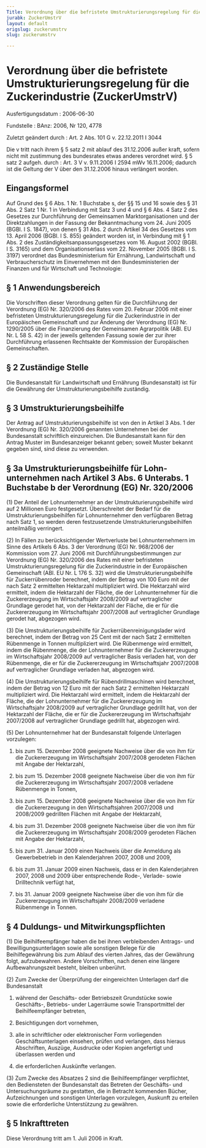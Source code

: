 ```yaml
---
Title: Verordnung über die befristete Umstrukturierungsregelung für die Zuckerindustrie
jurabk: ZuckerUmstrV
layout: default
origslug: zuckerumstrv
slug: zuckerumstrv

---
```


# Verordnung über die befristete Umstrukturierungsregelung für die Zuckerindustrie (ZuckerUmstrV)

Ausfertigungsdatum
:   2006-06-30

Fundstelle
:   BAnz: 2006, Nr 120, 4778

Zuletzt geändert durch
:   Art. 2 Abs. 101 G v. 22.12.2011 I 3044

Die v tritt nach ihrem § 5 satz 2 mit ablauf des 31.12.2006 außer kraft, sofern nicht mit zustimmung des bundesrates etwas anderes verordnet wird. § 5 satz 2 aufgeh. durch
:   Art. 3 V v. 9.11.2006 I 2594 mWv 16.11.2006; dadurch ist die Geltung der V über den 31.12.2006 hinaus verlängert worden.

## Eingangsformel

Auf Grund des § 6 Abs. 1 Nr. 1 Buchstabe s, der §§ 15 und 16 sowie des
§ 31 Abs. 2 Satz 1 Nr. 1 in Verbindung mit Satz 3 und 4 und § 6 Abs. 4
Satz 2 des Gesetzes zur Durchführung der Gemeinsamen
Marktorganisationen und der Direktzahlungen in der Fassung der
Bekanntmachung vom 24. Juni 2005 (BGBl. I S. 1847), von denen § 31
Abs. 2 durch Artikel 34 des Gesetzes vom 13. April 2006 (BGBl. I S.
855) geändert worden ist, in Verbindung mit § 1 Abs. 2 des
Zuständigkeitsanpassungsgesetzes vom 16. August 2002 (BGBl. I S. 3165)
und dem Organisationserlass vom 22. November 2005 (BGBl. I S. 3197)
verordnet das Bundesministerium für Ernährung, Landwirtschaft und
Verbraucherschutz im Einvernehmen mit den Bundesministerien der
Finanzen und für Wirtschaft und Technologie:

## § 1 Anwendungsbereich

Die Vorschriften dieser Verordnung gelten für die Durchführung der
Verordnung (EG) Nr. 320/2006 des Rates vom 20. Februar 2006 mit einer
befristeten Umstrukturierungsregelung für die Zuckerindustrie in der
Europäischen Gemeinschaft und zur Änderung der Verordnung (EG) Nr.
1290/2005 über die Finanzierung der Gemeinsamen Agrarpolitik (ABl. EU
Nr. L 58 S. 42) in der jeweils geltenden Fassung sowie der zur ihrer
Durchführung erlassenen Rechtsakte der Kommission der Europäischen
Gemeinschaften.

## § 2 Zuständige Stelle

Die Bundesanstalt für Landwirtschaft und Ernährung (Bundesanstalt) ist
für die Gewährung der Umstrukturierungsbeihilfe zuständig.

## § 3 Umstrukturierungsbeihilfe

Der Antrag auf Umstrukturierungsbeihilfe ist von den in Artikel 3 Abs.
1 der Verordnung (EG) Nr. 320/2006 genannten Unternehmen bei der
Bundesanstalt schriftlich einzureichen. Die Bundesanstalt kann für den
Antrag Muster im Bundesanzeiger bekannt geben; soweit Muster bekannt
gegeben sind, sind diese zu verwenden.

## § 3a Umstrukturierungsbeihilfe für Lohn-unternehmen nach Artikel 3 Abs. 6 Unterabs. 1 Buchstabe b der Verordnung (EG) Nr. 320/2006

(1) Der Anteil der Lohnunternehmer an der Umstrukturierungsbeihilfe
wird auf 2 Millionen Euro festgesetzt. Überschreitet der Bedarf für
die Umstrukturierungsbeihilfen für Lohnunternehmer den verfügbaren
Betrag nach Satz 1, so werden deren festzusetzende
Umstrukturierungsbeihilfen anteilmäßig verringert.

(2) In Fällen zu berücksichtigender Wertverluste bei Lohnunternehmern
im Sinne des Artikels 6 Abs. 3 der Verordnung (EG) Nr. 968/2006 der
Kommission vom 27. Juni 2006 mit Durchführungsbestimmungen zur
Verordnung (EG) Nr. 320/2006 des Rates mit einer befristeten
Umstrukturierungsregelung für die Zuckerindustrie in der Europäischen
Gemeinschaft (ABl. EU Nr. L 176 S. 32) wird die
Umstrukturierungsbeihilfe für Zuckerrübenroder berechnet, indem der
Betrag von 100 Euro mit der nach Satz 2 ermittelten Hektarzahl
multipliziert wird. Die Hektarzahl wird ermittelt, indem die
Hektarzahl der Fläche, die der Lohnunternehmer für die Zuckererzeugung
im Wirtschaftsjahr 2008/2009 auf vertraglicher Grundlage gerodet hat,
von der Hektarzahl der Fläche, die er für die Zuckererzeugung im
Wirtschaftsjahr 2007/2008 auf vertraglicher Grundlage gerodet hat,
abgezogen wird.

(3) Die Umstrukturierungsbeihilfe für Zuckerrübenreinigungslader wird
berechnet, indem der Betrag von 25 Cent mit der nach Satz 2
ermittelten Rübenmenge in Tonnen multipliziert wird. Die Rübenmenge
wird ermittelt, indem die Rübenmenge, die der Lohnunternehmer für die
Zuckererzeugung im Wirtschaftsjahr 2008/2009 auf vertraglicher Basis
verladen hat, von der Rübenmenge, die er für die Zuckererzeugung im
Wirtschaftsjahr 2007/2008 auf vertraglicher Grundlage verladen hat,
abgezogen wird.

(4) Die Umstrukturierungsbeihilfe für Rübendrillmaschinen wird
berechnet, indem der Betrag von 12 Euro mit der nach Satz 2
ermittelten Hektarzahl multipliziert wird. Die Hektarzahl wird
ermittelt, indem die Hektarzahl der Fläche, die der Lohnunternehmer
für die Zuckererzeugung im Wirtschaftsjahr 2008/2009 auf vertraglicher
Grundlage gedrillt hat, von der Hektarzahl der Fläche, die er für die
Zuckererzeugung im Wirtschaftsjahr 2007/2008 auf vertraglicher
Grundlage gedrillt hat, abgezogen wird.

(5) Der Lohnunternehmer hat der Bundesanstalt folgende Unterlagen
vorzulegen:

1.  bis zum 15. Dezember 2008 geeignete Nachweise über die von ihm für die
    Zuckererzeugung im Wirtschaftsjahr 2007/2008 gerodeten Flächen mit
    Angabe der Hektarzahl,


2.  bis zum 15. Dezember 2008 geeignete Nachweise über die von ihm für die
    Zuckererzeugung im Wirtschaftsjahr 2007/2008 verladene Rübenmenge in
    Tonnen,


3.  bis zum 15. Dezember 2008 geeignete Nachweise über die von ihm für die
    Zuckererzeugung in den Wirtschaftsjahren 2007/2008 und 2008/2009
    gedrillten Flächen mit Angabe der Hektarzahl,


4.  bis zum 31. Dezember 2008 geeignete Nachweise über die von ihm für die
    Zuckererzeugung im Wirtschaftsjahr 2008/2009 gerodeten Flächen mit
    Angabe der Hektarzahl,


5.  bis zum 31. Januar 2009 einen Nachweis über die Anmeldung als
    Gewerbebetrieb in den Kalenderjahren 2007, 2008 und 2009,


6.  bis zum 31. Januar 2009 einen Nachweis, dass er in den Kalenderjahren
    2007, 2008 und 2009 über entsprechende Rode-, Verlade- sowie
    Drilltechnik verfügt hat,


7.  bis 31. Januar 2009 geeignete Nachweise über die von ihm für die
    Zuckererzeugung im Wirtschaftsjahr 2008/2009 verladene Rübenmenge in
    Tonnen.

## § 4 Duldungs- und Mitwirkungspflichten

(1) Die Beihilfeempfänger haben die bei ihnen verbleibenden Antrags-
und Bewilligungsunterlagen sowie alle sonstigen Belege für die
Beihilfegewährung bis zum Ablauf des vierten Jahres, das der Gewährung
folgt, aufzubewahren. Andere Vorschriften, nach denen eine längere
Aufbewahrungszeit besteht, bleiben unberührt.

(2) Zum Zwecke der Überprüfung der eingereichten Unterlagen darf die
Bundesanstalt

1.  während der Geschäfts- oder Betriebszeit Grundstücke sowie Geschäfts-,
    Betriebs- under Lagerräume sowie Transportmittel der Beihilfeempfänger
    betreten,


2.  Besichtigungen dort vornehmen,


3.  alle in schriftlicher oder elektronischer Form vorliegenden
    Geschäftsunterlagen einsehen, prüfen und verlangen, dass hieraus
    Abschriften, Auszüge, Ausdrucke oder Kopien angefertigt und überlassen
    werden und


4.  die erforderlichen Auskünfte verlangen.




(3) Zum Zwecke des Absatzes 2 sind die Beihilfeempfänger verpflichtet,
den Bediensteten der Bundesanstalt das Betreten der Geschäfts- und
Untersuchungsräume zu gestatten, die in Betracht kommenden Bücher,
Aufzeichnungen und sonstigen Unterlagen vorzulegen, Auskunft zu
erteilen sowie die erforderliche Unterstützung zu gewähren.

## § 5 Inkrafttreten

Diese Verordnung tritt am 1. Juli 2006 in Kraft.

